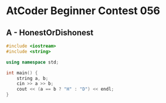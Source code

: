 # AtCoder Beginner Contest 056
## A - HonestOrDishonest
```cpp
#include <iostream>
#include <string>

using namespace std;

int main() {
    string a, b;
    cin >> a >> b;
    cout << (a == b ? "H" : "D") << endl;
}
```
